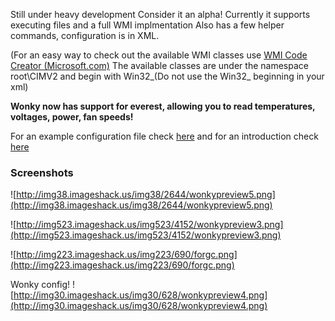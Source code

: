 Still under heavy development Consider it an alpha!
Currently it supports executing files and a full WMI implmentation
Also has a few helper commands, configuration is in XML.

(For an easy way to check out the available WMI classes use [WMI Code Creator (Microsoft.com)](http://www.microsoft.com/downloads/details.aspx?FamilyID=2cc30a64-ea15-4661-8da4-55bbc145c30e&displaylang=en) The available classes are under the namespace root\CIMV2 and begin with Win32_(Do not use the Win32_ beginning in your xml)

**Wonky now has support for everest, allowing you to read temperatures, voltages, power, fan speeds!**

For an example configuration file check [here](ExampleXML.md) and for an introduction check [here](Introduction.md)

### Screenshots ###
![http://img38.imageshack.us/img38/2644/wonkypreview5.png](http://img38.imageshack.us/img38/2644/wonkypreview5.png)

![http://img523.imageshack.us/img523/4152/wonkypreview3.png](http://img523.imageshack.us/img523/4152/wonkypreview3.png)

![http://img223.imageshack.us/img223/690/forgc.png](http://img223.imageshack.us/img223/690/forgc.png)

Wonky config!
![http://img30.imageshack.us/img30/628/wonkypreview4.png](http://img30.imageshack.us/img30/628/wonkypreview4.png)